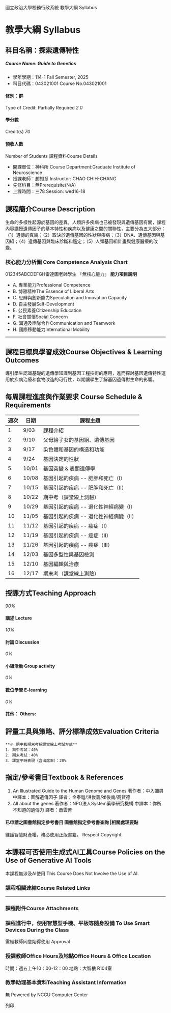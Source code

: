 國立政治大學校務行政系統 教學大綱 Syllabus
# 教學大綱 Syllabus
##  科目名稱：探索遺傳特性
#####  Course Name: Guide to Genetics
  * 學年學期：114-1 Fall Semester, 2025 
  * 科目代碼：043021001 Course No.043021001


#### 修別：群
Type of Credit: Partially Required 
_2.0_
#### 學分數
Credit(s)
_70_
#### 預收人數
Number of Students
課程資料Course Details
  * 開課單位：神科所 Course Department:Graduate Institute of Neuroscience 
  * 授課老師：趙知章 Instructor: CHAO CHIH-CHANG 
  * 先修科目：無Prerequisite(N/A)
  * 上課時間：三78 Session: wed16-18


##  課程簡介Course Description
生命的多樣性起源於基因的差異，人類許多疾病也已被發現與遺傳基因有關，課程內容講授遺傳因子的基本特性和疾病以及健康之間的關聯性，主要分為五大部分：（1）遺傳的真貌；（2）取決於遺傳基因的性狀與疾病；（3）DNA、遺傳基因與基因組；（4）遺傳基因與臨床診斷和鑑定；（5）人類基因組計畫與健康醫療的改變。
###  核心能力分析圖 Core Competence Analysis Chart
012345ABCDEFGH雷達圖老師學生
「無核心能力」 
**能力項目說明**
  * A. 專業能力Professional Competence
  * B. 博雅精神The Essence of Liberal Arts
  * C. 思辨與創新能力Speculation and Innovation Capacity
  * D. 自主發展Self-Development
  * E. 公民素養Citizenship Education
  * F. 社會關懷Social Concern
  * G. 溝通及團隊合作Communication and Teamwork
  * H. 國際移動能力International Mobility


* * *
##  課程目標與學習成效Course Objectives & Learning Outcomes 
導引學生認識基礎的遺傳學知識到基因工程技術的應用，進而探討基因遺傳特性運用於疾病治療和食物改造的可行性，以期讓學生了解基因遺傳對生命的影響。
##  每周課程進度與作業要求 Course Schedule & Requirements
**週次** |  日期 |  **課程主題**  
---|---|---  
1 |  9/03 |  課程介紹  
2 |  9/10 |  父母給子女的基因組、遺傳基因  
3 |  9/17 |  染色體和基因的構造和功能  
4 |  9/24 |  基因決定的性狀  
5 |  10/01 |  基因突變 & 表關遺傳學  
6 |  10/08 |  基因引起的疾病 -- 肥胖和死亡（I）  
7 |  10/15 | 基因引起的疾病 -- 肥胖和死亡（II）  
8 |  10/22 |  期中考（課堂線上測驗）  
9 |  10/29 |  基因引起的疾病 -- 退化性神經病變（I）  
10 |  11/05 |  基因引起的疾病 -- 退化性神經病變（II）  
11 |  11/12 |  基因引起的疾病 -- 癌症（I）  
12 |  11/19 |  基因引起的疾病 -- 癌症（II）  
13 |  11/26 |  基因引起的疾病 -- 癌症（III）  
14 |  12/03 |  基因多型性與基因檢測  
15 |  12/10 |  基因編輯與治療  
16 |  12/17 |  期末考（課堂線上測驗）  
##  授課方式Teaching Approach
_90%_
####  講述 Lecture
_10%_
####  討論 Discussion
_0%_
####  小組活動 Group activity
_0%_
####  數位學習 E-learning
_0%_
####  其他： Others:
##  評量工具與策略、評分標準成效Evaluation Criteria
```
**※ 期中和期末考採課堂線上考試方式**
1. 期中考試：40%
2. 期末考試：40%
3. 課堂平時表現（含出席率）：20%

```

##  指定/參考書目Textbook & References
1. An Illustrated Guide to the Human Genome and Genes
著作者：中入彌男
中譯本：圖解遺傳因子
譯者：金泰鎰/洪俊義/崔後南/高賢德
2. All about the genes
著作者：NPO法人System藥學研究機構
中譯本：你所不知道的遺傳力
譯者：蕭雲菁
####  已申請之圖書館指定參考書目  圖書館指定參考書查詢 |相關處理要點
維護智慧財產權，務必使用正版書籍。 Respect Copyright.
##  本課程可否使用生成式AI工具Course Policies on the Use of Generative AI Tools
本課程無涉及AI使用 This Course Does Not Involve the Use of AI.
###  課程相關連結Course Related Links
* * *
###  課程附件Course Attachments
###  課程進行中，使用智慧型手機、平板等隨身設備 To Use Smart Devices During the Class
需經教師同意始得使用  Approval
###  授課教師Office Hours及地點Office Hours & Office Location
時間：週五上午10：00-12：00
地點：大智樓 R104室
###  教學助理基本資料Teaching Assistant Information
無
Powered by NCCU Computer Center
  
列印
